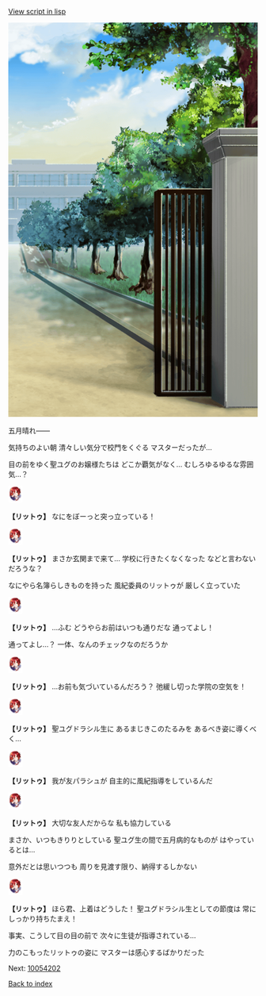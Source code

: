 [View script in lisp](../scripts/10054201.txt)

![schoolgate_morning.png](../images/backgrounds/schoolgate_morning.png)

五月晴れ――

気持ちのよい朝
清々しい気分で校門をくぐる
マスターだったが…

目の前をゆく聖ユグのお嬢様たちは
どこか覇気がなく…
むしろゆるゆるな雰囲気…？

<img src="../images/units/100541.png" alt="100541.png" height="34"/>

**【リットゥ】**
なにをぼーっと突っ立っている！

<img src="../images/units/100541.png" alt="100541.png" height="34"/>

**【リットゥ】**
まさか玄関まで来て…
学校に行きたくなくなった
などと言わないだろうな？

なにやら名簿らしきものを持った
風紀委員のリットゥが
厳しく立っていた

<img src="../images/units/100541.png" alt="100541.png" height="34"/>

**【リットゥ】**
…ふむ
どうやらお前はいつも通りだな
通ってよし！

通ってよし…？
一体、なんのチェックなのだろうか

<img src="../images/units/100541.png" alt="100541.png" height="34"/>

**【リットゥ】**
…お前も気づいているんだろう？
弛緩し切った学院の空気を！

<img src="../images/units/100541.png" alt="100541.png" height="34"/>

**【リットゥ】**
聖ユグドラシル生に
あるまじきこのたるみを
あるべき姿に導くべく…

<img src="../images/units/100541.png" alt="100541.png" height="34"/>

**【リットゥ】**
我が友パラシュが
自主的に風紀指導をしているんだ

<img src="../images/units/100541.png" alt="100541.png" height="34"/>

**【リットゥ】**
大切な友人だからな
私も協力している

まさか、いつもきりりとしている
聖ユグ生の間で五月病的なものが
はやっているとは…

意外だとは思いつつも
周りを見渡す限り、納得するしかない

<img src="../images/units/100541.png" alt="100541.png" height="34"/>

**【リットゥ】**
ほら君、上着はどうした！
聖ユグドラシル生としての節度は
常にしっかり持ちたまえ！

事実、こうして目の目の前で
次々に生徒が指導されている…

力のこもったリットゥの姿に
マスターは感心するばかりだった

Next: [10054202](10054202.md)

[Back to index](index.md)
